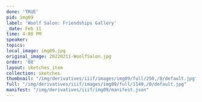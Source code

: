 ```yaml
---
done: 'TRUE'
pid: img09
label: 'Woolf Salon: Friendships Gallery'
_date: Feb 11
time: 4:00 PM
speaker:
topics:
local_image: img09.jpg
original_image: 20220211-WoolfSalon.jpg
order: '08'
layout: sketches_item
collection: sketches
thumbnail: "/img/derivatives/iiif/images/img09/full/250,/0/default.jpg"
full: "/img/derivatives/iiif/images/img09/full/1140,/0/default.jpg"
manifest: "/img/derivatives/iiif/img09/manifest.json"
---
```

